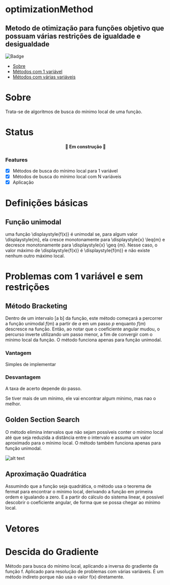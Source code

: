 # optimizationMethod

## Metodo de otimização para funções objetivo que possuam várias restrições de igualdade e desigualdade


![Badge](https://img.shields.io/badge/Colab-F9AB00?style=for-the-badge&logo=googlecolab&color=525252)


<!--ts-->
   * [Sobre](#Sobre)
   * [Métodos com 1 variável](#Problemas)
   * [Métodos com várias variáveis](#Vetores)
<!--te-->
# Sobre
Trata-se de algoritmos de busca do mínimo local de uma função.

# Status
<h4 align="center"> 
	🚧 Em construção 🚧
</h4>

### Features

- [x] Métodos de busca do mínimo local para 1 variável
- [x] Métodos de busca do mínimo local com N variáveis
- [x] Aplicação

# Definições básicas

## Função unimodal
uma função \displaystyle{f(x)} é unimodal se, para algum valor \displaystyle{m}, ela cresce monotonamente para \displaystyle{x} \leq{m} e decresce monotonamente para \displaystyle{x} \geq {m}. Nesse caso, o valor máximo de \displaystyle{f(x)} é \displaystyle{f(m)} e não existe nenhum outro máximo local.

# Problemas com 1 variável e sem restrições

## Método Bracketing	
Dentro de um intervalo [a b] da função, este método começará a percorrer a função unimodal $\displaystyle{f(m)}$ a partir de $\displaystyle{a}$ em um passo $\displaystyle{p}$ enquanto $\displaystyle{f(m)}$ descresce na função. Então, ao notar que o coeficiente angular mudou, o percurso inverte utilizando um passo menor, a fim de convergir com o mínimo local da função. O método funciona apenas para função unimodal.

### Vantagem
Simples de implementar

### Desvantagem
A taxa de acerto depende do passo.

Se tiver mais de um mínimo, ele vai encontrar algum mínimo, mas nao o melhor.


## Golden Section Search
O método elimina intervalos que não sejam possíveis conter o mínimo local até que seja reduzida a distância entre o intervalo e assuma um valor aproximado para o mínimo local. O método também funciona apenas para função unimodal.

![alt text](http://url/to/img.png)


## Aproximação Quadrática
Assumindo que a função seja quadrática, o método usa o teorema de fermat para encontrar o mínimo local, derivando a função em primeira ordem e igualando a zero. E a partir do cálculo do sistema linear, é possível descobrir o coeficiente angular, de forma que se possa chegar ao mínimo local. 

# Vetores

# Descida do Gradiente
Método para busca do mínimo local, aplicando a inversa do gradiente da função f. Aplicado para resolução de problemas com várias variáveis. É um método indireto porque não usa o valor f(x) diretamente.

